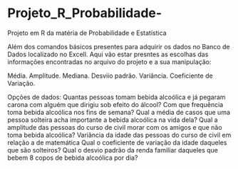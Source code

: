# Projeto_R_Probabilidade-
Projeto em R da matéria de Probabilidade e Estatística

Além dos comandos básicos presentes para adquirir os dados no Banco de Dados localizado no Excell.
Aqui vão estar presntes as escolhas das informações encontradas no arquivo do projeto e a sua manipulação:

Média.
Amplitude.
Mediana.
Desviio padrão.
Variância.
Coeficiente de Variação.


Opções de dados:
Quantas pessoas tomam bebida alcoólica e já pegaram carona com alguém que dirigiu sob efeito do álcool?
Com que frequência toma bebida alcoólica nos fins de semana?
Qual a média de casos que uma pessoa solteira acha importante a bebida alcoólica na vida dela?
Qual a amplitude das pessoas do curso de civil morar com os amigos e que não toma bebida alcoólica?
Variância da idade das pessoas do curso de civil em relação a de matemática
Qual o coeficiente de variação da idade daqueles que são solteiros?
Qual o desvio padrão da renda familiar daqueles que bebem 8 copos de bebida alcoólica por dia?

